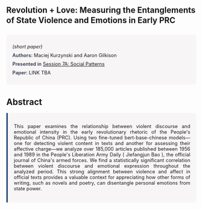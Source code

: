 
<style>    
    h2 {
        margin-top: 0;
        margin-bottom: 1.5rem;
        line-height: 1.3;
    }
    
    h3 {
        margin-top: 2rem;
        margin-bottom: 1rem;
        font-size: 1.4rem;
        font-weight:bold;
    }
    
    .metadata {
        background-color: rgba(96,24,67,0.03);
        padding: 1rem;
        font-size:0.8rem;
        border-radius: 6px;
        margin-bottom: 2rem;
    }
    
    .metadata p {
        margin: 0.5rem 0;
    }
    
    .abstract {
        text-align: justify;
        font-size:0.8rem;
        padding: 1rem;
        background-color: rgba(96,24,67,0.03);
        border-left: 4px solid #2c5282;
        border-radius: 0 6px 6px 0;
    }
    
    strong {
        color: #2d3748;
        font-weight: 600;
    }
</style>
<main role="main">
<h2>Revolution + Love: Measuring the Entanglements of State Violence and Emotions in Early PRC</h2>

<section class="metadata">
<p style='font-size:0.8rem'><i>(short paper)</i></p>
<p><strong>Authors:</strong> Maciej Kurzynski and Aaron Gilkison</p>
<p><strong>Presented in</strong> <a href="/programme/#session7A">Session 7A: Social Patterns</a></p>
<p><strong>Paper:</strong> LINK TBA</p>
</section>

<section>
<h3>Abstract</h3>
<div class="abstract">
<p>This paper examines the relationship between violent discourse and emotional intensity in the early revolutionary rhetoric of the People's Republic of China (PRC). Using two fine-tuned  bert-base-chinese  models—one for detecting violent content in texts and another for assessing their affective charge—we analyze over 185,000 articles published between 1956 and 1989 in the  People's Liberation Army Daily ( Jiefangjun Bao ), the official journal of China's armed forces. We find a statistically significant correlation between violent discourse and emotional expression throughout the analyzed period. This strong alignment between violence and affect in official texts provides a valuable context for appreciating how other forms of writing, such as novels and poetry, can disentangle personal emotions from state power.</p>
</div>
</section>
</main>